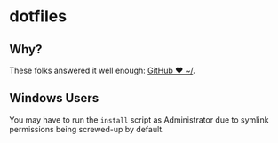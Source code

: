 # dotfiles

## Why?

These folks answered it well enough: [GitHub ❤ ~/](http://dotfiles.github.io/).

## Windows Users

You may have to run the `install` script as Administrator due to symlink
permissions being screwed-up by default.

